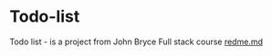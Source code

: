 # Todo-list
Todo list - is a project from John Bryce Full stack course
[redme.md](https://github.com/Yinon-bar/Todo-list/files/9654647/redme.md)
